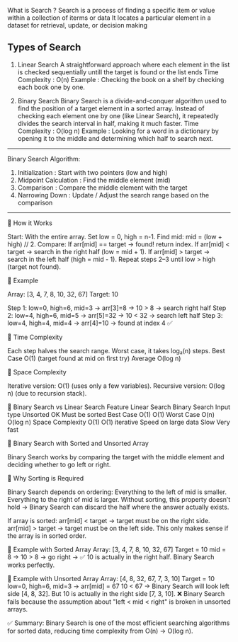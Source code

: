 What is Search ?
Search is a process of finding a specific item or value within a collection of iterms or data
It locates a particular element in a dataset for retrieval, update, or decision making

Types of Search
-------------------------------------------------------------------------------------------------------------------------------------
1. Linear Search
A straightforward approach where each element in the list is checked sequentially untill the target is found or the list ends
Time Complexity : O(n)
Example : Checking the book on a shelf by checking each book one by one.

2. Binary Search
Binary Search is a divide-and-conquer algorithm used to find the position of a target element in a sorted array.
Instead of checking each element one by one (like Linear Search), it repeatedly divides the search interval in half, making it much faster.
Time Complexity : O(log n)
Example : Looking for a word in a dictionary by opening it to the middle and determining which half to search next.
-------------------------------------------------------------------------------------------------------------------------------------
Binary Search Algorithm:
1. Initialization : Start with two pointers (low and high)
2. Midpoint Calculation : Find the middle element (mid)
3. Comparison : Compare the middle element with the target
4. Narrowing Down : Update / Adjust the search range based on the comparison
-------------------------------------------------------------------------------------------------------------------------------------

🔹 How it Works

Start: With the entire array.
Set low = 0, high = n-1.
Find mid: mid = (low + high) // 2.
Compare:
If arr[mid] == target → found! return index.
If arr[mid] < target → search in the right half (low = mid + 1).
If arr[mid] > target → search in the left half (high = mid - 1).
Repeat steps 2–3 until low > high (target not found).

🔹 Example

Array: [3, 4, 7, 8, 10, 32, 67]
Target: 10

Step 1: low=0, high=6, mid=3 → arr[3]=8 → 10 > 8 → search right half
Step 2: low=4, high=6, mid=5 → arr[5]=32 → 10 < 32 → search left half
Step 3: low=4, high=4, mid=4 → arr[4]=10 → found at index 4 ✅

🔹 Time Complexity

Each step halves the search range.
Worst case, it takes log₂(n) steps.
Best Case	O(1) (target found at mid on first try)
Average	O(log n)

🔹 Space Complexity

Iterative version: O(1) (uses only a few variables).
Recursive version: O(log n) (due to recursion stack).

🔹 Binary Search vs Linear Search
Feature	                 Linear Search	          Binary Search
Input type	             Unsorted OK              Must be sorted
Best Case	               O(1)	                    O(1)
Worst Case	             O(n)	                    O(log n)
Space Complexity	       O(1)	                    O(1) iterative
Speed on large data	     Slow	                    Very fast

🔹 Binary Search with Sorted and Unsorted Array

Binary Search works by comparing the target with the middle element and deciding whether to go left or right.

🔹 Why Sorting is Required

Binary Search depends on ordering:
Everything to the left of mid is smaller.
Everything to the right of mid is larger.
Without sorting, this property doesn’t hold → Binary Search can discard the half where the answer actually exists.

If array is sorted:
arr[mid] < target → target must be on the right side.
arr[mid] > target → target must be on the left side.
This only makes sense if the array is in sorted order.

🔹 Example with Sorted Array
Array: [3, 4, 7, 8, 10, 32, 67]
Target = 10
mid = 8 → 10 > 8 → go right → ✅ 10 is actually in the right half.
Binary Search works perfectly.

🔹 Example with Unsorted Array
Array: [4, 8, 32, 67, 7, 3, 10]
Target = 10
low=0, high=6, mid=3 → arr[mid] = 67
10 < 67 → Binary Search will look left side [4, 8, 32].
But 10 is actually in the right side [7, 3, 10].
❌ Binary Search fails because the assumption about "left < mid < right" is broken in unsorted arrays.
  
✅ Summary:
Binary Search is one of the most efficient searching algorithms for sorted data, reducing time complexity from O(n) → O(log n).
